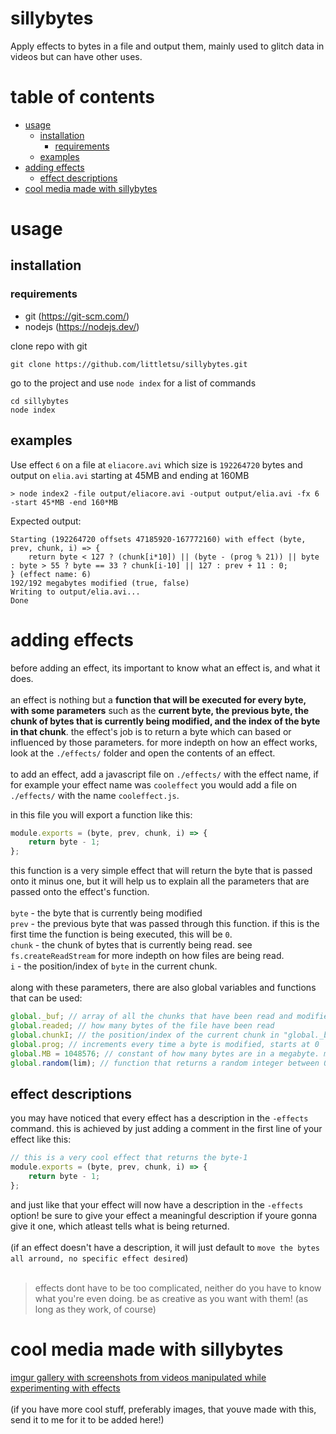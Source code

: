 # sillybytes

Apply effects to bytes in a file and output them, mainly used to glitch data in videos but can have other uses.

# table of contents

-   [usage](#usage)
    -   [installation](#installation)
        -   [requirements](#requirements)
    -   [examples](#examples)
-   [adding effects](#adding-effects)
    -   [effect descriptions](#effect-descriptions)
-   [cool media made with sillybytes](#cool-media-made-with-sillybytes)

# usage

## installation

### requirements

-   git (https://git-scm.com/)
-   nodejs (https://nodejs.dev/)

clone repo with git

```
git clone https://github.com/littletsu/sillybytes.git
```

go to the project and use `node index` for a list of commands

```
cd sillybytes
node index
```

## examples

Use effect `6` on a file at `eliacore.avi` which size is `192264720` bytes and output on `elia.avi` starting at 45MB and ending at 160MB

```
> node index2 -file output/eliacore.avi -output output/elia.avi -fx 6 -start 45*MB -end 160*MB
```

Expected output:

```
Starting (192264720 offsets 47185920-167772160) with effect (byte, prev, chunk, i) => {
    return byte < 127 ? (chunk[i*10]) || (byte - (prog % 21)) || byte : byte > 55 ? byte == 33 ? chunk[i-10] || 127 : prev + 11 : 0;
} (effect name: 6)
192/192 megabytes modified (true, false)
Writing to output/elia.avi...
Done
```

# adding effects

before adding an effect, its important to know what an effect is, and what it does.<br><br>
an effect is nothing but a **function that will be executed for every byte, with some parameters** such as the **current byte, the previous byte, the chunk of bytes that is currently being modified, and the index of the byte in that chunk**. the effect's job is to return a byte which can based or influenced by those parameters. for more indepth on how an effect works, look at the `./effects/` folder and open the contents of an effect.
<br><br>
to add an effect, add a javascript file on `./effects/` with the effect name, if for example your effect name was `cooleffect` you would add a file on `./effects/` with the name `cooleffect.js`.<br>

in this file you will export a function like this:<br>

```js
module.exports = (byte, prev, chunk, i) => {
	return byte - 1;
};
```

this function is a very simple effect that will return the byte that is passed onto it minus one, but it will help us to explain all the parameters that are passed onto the effect's function.<br><br>
`byte` - the byte that is currently being modified<br>
`prev` - the previous byte that was passed through this function. if this is the first time the function is being executed, this will be `0`.<br>
`chunk` - the chunk of bytes that is currently being read. see `fs.createReadStream` for more indepth on how files are being read.<br>
`i` - the position/index of `byte` in the current chunk.<br><br>
along with these parameters, there are also global variables and functions that can be used:

```js
global._buf; // array of all the chunks that have been read and modified. a chunk is only added to this array when its finished being modified.
global.readed; // how many bytes of the file have been read
global.chunkI; // the position/index of the current chunk in "global._buf"
global.prog; // increments every time a byte is modified, starts at 0
global.MB = 1048576; // constant of how many bytes are in a megabyte. mainly used for "-start" and "-end" commands.
global.random(lim); // function that returns a random integer between 0 and "lim" parameter. lim defaults to 12.
```

## effect descriptions

you may have noticed that every effect has a description in the `-effects` command. this is achieved by just adding a comment in the first line of your effect like this:

```js
// this is a very cool effect that returns the byte-1
module.exports = (byte, prev, chunk, i) => {
	return byte - 1;
};
```

and just like that your effect will now have a description in the `-effects` option! be sure to give your effect a meaningful description if youre gonna give it one, which atleast tells what is being returned.
<br><br>
(if an effect doesn't have a description, it will just default to `move the bytes all arround, no specific effect desired`)
<br><br>

> effects dont have to be too complicated, neither do you have to know what you're even doing. be as creative as you want with them! (as long as they work, of course)

# cool media made with sillybytes

[imgur gallery with screenshots from videos manipulated while experimenting with effects](https://imgur.com/a/lUc47iY)
<br><br>
(if you have more cool stuff, preferably images, that youve made with this, send it to me for it to be added here!)
